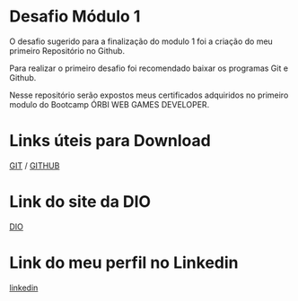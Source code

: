# Desafio Módulo 1
O desafio sugerido para a finalização do modulo 1 foi a criação do meu primeiro Repositório no Github.

Para realizar o primeiro desafio foi recomendado baixar os programas Git e Github. 

Nesse repositório serão expostos meus certificados adquiridos no primeiro modulo do Bootcamp ÓRBI WEB GAMES DEVELOPER.

# Links úteis para Download
[GIT](https://git-scm.com/downloads) /
[GITHUB](https://desktop.github.com/)

# Link do site da DIO
[DIO](https://web.dio.me/)

# Link do meu perfil no Linkedin 
[linkedin](https://www.linkedin.com/in/douglas-jord%C3%A3o-fernandes-de-lima-6368361a1/)
